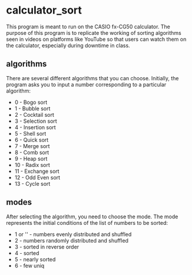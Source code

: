 # calculator_sort

This program is meant to run on the CASIO fx-CG50 calculator. The purpose of this program is to replicate the working of sorting algorithms seen in videos on platforms like YouTube so that users can watch them on the calculator, especially during downtime in class.

## algorithms

There are several different algorithms that you can choose. Initially, the program asks you to input a number corresponding to a particular algorithm:

- 0 - Bogo sort
- 1 - Bubble sort
- 2 - Cocktail sort
- 3 - Selection sort
- 4 - Insertion sort
- 5 - Shell sort
- 6 - Quick sort
- 7 - Merge sort
- 8 - Comb sort
- 9 - Heap sort
- 10 - Radix sort
- 11 - Exchange sort
- 12 - Odd Even sort
- 13 - Cycle sort

## modes

After selecting the algorithm, you need to choose the mode. The mode represents the initial conditions of the list of numbers to be sorted:

- 1 or '' - numbers evenly distributed and shuffled
- 2 - numbers randomly distributed and shuffled
- 3 - sorted in reverse order
- 4 - sorted
- 5 - nearly sorted
- 6 - few uniq